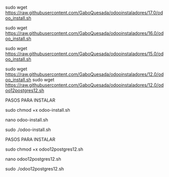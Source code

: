 sudo wget https://raw.githubusercontent.com/GaboQuesada/odooinstaladores/17.0/odoo_install.sh

sudo wget https://raw.githubusercontent.com/GaboQuesada/odooinstaladores/16.0/odoo_install.sh

sudo wget https://raw.githubusercontent.com/GaboQuesada/odooinstaladores/15.0/odoo_install.sh

sudo wget https://raw.githubusercontent.com/GaboQuesada/odooinstaladores/12.0/odoo_install.sh
sudo wget https://raw.githubusercontent.com/GaboQuesada/odooinstaladores/12.0/odoo12postgres12.sh




PASOS PARA INSTALAR

sudo chmod +x odoo-install.sh			

nano odoo-install.sh			

sudo ./odoo-install.sh

PASOS PARA INSTALAR

sudo chmod +x odoo12postgres12.sh	

nano odoo12postgres12.sh			

sudo ./odoo12postgres12.sh
